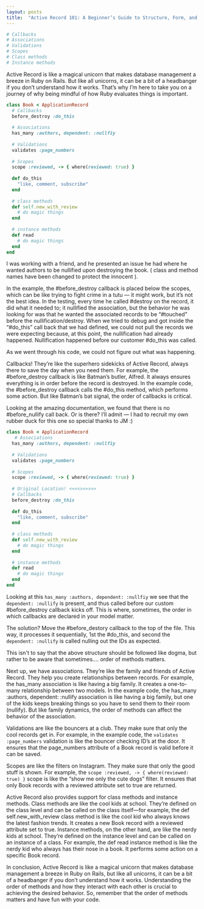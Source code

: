 ```yaml
---
layout: posts
title:  "Active Record 101: A Beginner’s Guide to Structure, Form, and Nullify"
---
```


```ruby
# Callbacks
# Associations
# Validations
# Scopes
# Class methods
# Instance methods
```

Active Record is like a magical unicorn that makes database management a breeze in Ruby on Rails. But like all unicorns, it can be a bit of a headbanger if you don’t understand how it works. That’s why I’m here to take you on a journey of why being mindful of how Ruby evaluates things is important.

```ruby
class Book < ApplicationRecord
  # Callbacks
  before_destroy :do_this  
   
  # Associations
  has_many :authors, dependent: :nullfiy
  
  # Validations
  validates :page_numbers
  
  # Scopes
  scope :reviewed, -> { where(reviewed: true) }
   
  def do_this
    "like, comment, subscribe" 
  end 
  
  # class methods
  def self.new_with_review
    # do magic things
  end
  
  # instance methods
  def read
    # do magic things
  end
end

```

I was working with a friend, and he presented an issue he had where he wanted authors to be nullified upon destroying the book. ( class and method names have been changed to protect the innocent ).

In the example, the #before_destroy callback is placed below the scopes, which can be like trying to fight crime in a tutu — it might work, but it’s not the best idea. In the testing, every time he called #destroy on the record, it did what it needed to; it nullified the association, but the behavior he was looking for was that he wanted the associated records to be “#touched” before the nullification/destroy. When we tried to debug and got inside the “#do_this” call back that we had defined, we could not pull the records we were expecting because, at this point, the nullification had already happened. Nullification happened before our customer #do_this was called.

As we went through his code, we could not figure out what was happening.

Callbacks! They’re like the superhero sidekicks of Active Record, always there to save the day when you need them. For example, the #before_destroy callback is like Batman’s butler, Alfred. It always ensures everything is in order before the record is destroyed. In the example code, the #before_destroy callback calls the #do_this method, which performs some action. But like Batman’s bat signal, the order of callbacks is critical.

Looking at the amazing documentation, we found that there is no #before_nullify call back. Or is there? I’ll admit — I had to recruit my own rubber duck for this one so special thanks to JM :)

```ruby
class Book < ApplicationRecord
   # Associations
  has_many :authors, dependent: :nullfiy
  
  # Validations
  validates :page_numbers
  
  # Scopes
  scope :reviewed, -> { where(reviewed: true) }
  
  # Original Location! <<<<>>>>>>
  # Callbacks
  before_destroy :do_this
  
  def do_this
    "like, comment, subscribe" 
  end 
  
  # class methods
  def self.new_with_review
    # do magic things
  end
  
  # instance methods
  def read
    # do magic things
  end
end
```

Looking at this `has_many :authors, dependent: :nullfiy` we see that the `dependent: :nullify` is present, and thus called before our custom #before_destroy callback kicks off. This is where, sometimes, the order in which callbacks are declared in your model matter.

The solution? Move the #before_destory callback to the top of the file. This way, it processes it sequentially, 1st the #do_this, and second the `dependent: :nullify` is called nulling out the IDs as expected.

This isn't to say that the above structure should be followed like dogma, but rather to be aware that sometimes…. order of methods matters.

Next up, we have associations. They’re like the family and friends of Active Record. They help you create relationships between records. For example, the has_many association is like having a big family. It creates a one-to-many relationship between two models. In the example code, the has_many :authors, dependent: :nullify association is like having a big family, but one of the kids keeps breaking things so you have to send them to their room (nullify). But like family dynamics, the order of methods can affect the behavior of the association.

Validations are like the bouncers at a club. They make sure that only the cool records get in. For example, in the example code, the `validates :page_numbers` validation is like the bouncer checking ID’s at the door. It ensures that the page_numbers attribute of a Book record is valid before it can be saved.

Scopes are like the filters on Instagram. They make sure that only the good stuff is shown. For example, the `scope :reviewed, -> { where(reviewed: true) }` scope is like the “show me only the cute dogs” filter. It ensures that only Book records with a reviewed attribute set to true are returned.

Active Record also provides support for class methods and instance methods. Class methods are like the cool kids at school. They’re defined on the class level and can be called on the class itself—for example, the def self.new_with_review class method is like the cool kid who always knows the latest fashion trends. It creates a new Book record with a reviewed attribute set to true. Instance methods, on the other hand, are like the nerdy kids at school. They’re defined on the instance level and can be called on an instance of a class. For example, the def read instance method is like the nerdy kid who always has their nose in a book. It performs some action on a specific Book record.

In conclusion, Active Record is like a magical unicorn that makes database management a breeze in Ruby on Rails, but like all unicorns, it can be a bit of a headbanger if you don’t understand how it works. Understanding the order of methods and how they interact with each other is crucial to achieving the desired behavior. So, remember that the order of methods matters and have fun with your code.